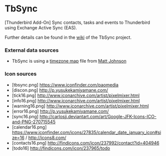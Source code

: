 # TbSync
[Thunderbird Add-On] Sync contacts, tasks and events to Thunderbird using Exchange Active Sync (EAS). 

Further details can be found in the [wiki](https://github.com/jobisoft/TbSync/wiki) of the TbSync project.

### External data sources

* TbSync is using a [timezone map](https://github.com/mj1856/TimeZoneConverter/blob/master/src/TimeZoneConverter/Data/Mapping.csv.gz) file from [Matt Johnson](https://github.com/mj1856)

### Icon sources

* [tbsync.png] https://www.iconfinder.com/paomedia 
* [discon.png] http://p.yusukekamiyamane.com/
* [tick16.png] http://www.iconarchive.com/artist/pixelmixer.html
* [info16.png] http://www.iconarchive.com/artist/pixelmixer.html
* [warning16.png] http://www.iconarchive.com/artist/pixelmixer.html
* [error16.png] http://p.yusukekamiyamane.com/
* [sync16.png] http://carlosjj.deviantart.com/art/Google-JFK-Icons-ICO-and-PNG-270715545
* [calendar16.png] https://www.iconfinder.com/icons/27835/calendar_date_january_icon#size=16 / http://icons8.com/
* [contacts16.png] http://findicons.com/icon/237992/contact?id=404946
* [todo16] http://findicons.com/icon/237965/todo
